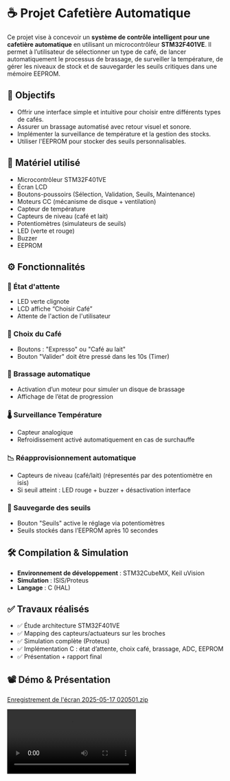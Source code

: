 # ☕ Projet Cafetière Automatique

Ce projet vise à concevoir un **système de contrôle intelligent pour une cafetière automatique** en utilisant un microcontrôleur **STM32F401VE**. Il permet à l’utilisateur de sélectionner un type de café, de lancer automatiquement le processus de brassage, de surveiller la température, de gérer les niveaux de stock et de sauvegarder les seuils critiques dans une mémoire EEPROM.

## 🎯 Objectifs

- Offrir une interface simple et intuitive pour choisir entre différents types de cafés.
- Assurer un brassage automatisé avec retour visuel et sonore.
- Implémenter la surveillance de température et la gestion des stocks.
- Utiliser l'EEPROM pour stocker des seuils personnalisables.

## 🧰 Matériel utilisé

- Microcontrôleur STM32F401VE
- Écran LCD
- Boutons-poussoirs (Sélection, Validation, Seuils, Maintenance)
- Moteurs CC (mécanisme de disque + ventilation)
- Capteur de température
- Capteurs de niveau (café et lait)
- Potentiomètres (simulateurs de seuils)
- LED (verte et rouge)
- Buzzer
- EEPROM

## ⚙️ Fonctionnalités

### 🔘 État d'attente
- LED verte clignote
- LCD affiche “Choisir Café”
- Attente de l'action de l'utilisateur

### 🧃 Choix du Café
- Boutons : "Expresso" ou "Café au lait"
- Bouton "Valider" doit être pressé dans les 10s (Timer)

### 🔄 Brassage automatique
- Activation d’un moteur pour simuler un disque de brassage
- Affichage de l’état de progression

### 🌡️ Surveillance Température
- Capteur analogique
- Refroidissement activé automatiquement en cas de surchauffe

### 📉 Réapprovisionnement automatique
- Capteurs de niveau (café/lait) (répresentés par des potentiomètre en isis)
- Si seuil atteint : LED rouge + buzzer + désactivation interface

### 🧠 Sauvegarde des seuils
- Bouton "Seuils" active le réglage via potentiomètres
- Seuils stockés dans l’EEPROM après 10 secondes


## 🛠️ Compilation & Simulation

- **Environnement de développement** : STM32CubeMX, Keil uVision
- **Simulation** : ISIS/Proteus
- **Langage** : C (HAL)

## ✅ Travaux réalisés

- ✅ Étude architecture STM32F401VE
- ✅ Mapping des capteurs/actuateurs sur les broches
- ✅ Simulation complète (Proteus)
- ✅ Implémentation C : état d’attente, choix café, brassage, ADC, EEPROM
- ✅ Présentation + rapport final

## 📽️ Démo & Présentation
[Enregistrement de l'écran 2025-05-17 020501.zip](https://github.com/user-attachments/files/20260398/Enregistrement.de.l.ecran.2025-05-17.020501.zip)

<video controls src="Enregistrement de l'écran 2025-05-17 020501.mp4" title="Title"></video>




